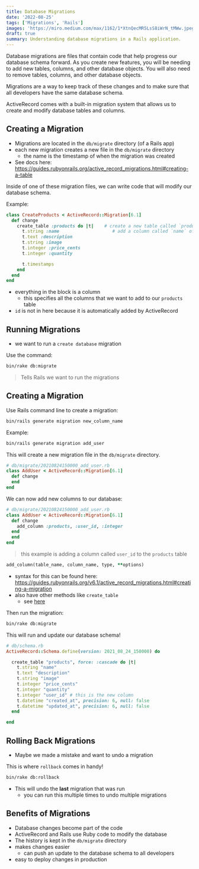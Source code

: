 ```yaml
---
title: Database Migrations
date: '2022-08-25'
tags: ['Migrations', 'Rails']
images: 'https://miro.medium.com/max/1162/1*XtnQecMR5LsS8iWrN_tMWw.jpeg'
draft: true
summary: Understanding database migrations in a Rails application.
---
```


Database migrations are files that contain code that help progress our database schema forward. As you create new features, you will be needing to add new tables, columns, and other database objects. You will also need to remove tables, columns, and other database objects.

Migrations are a way to keep track of these changes and to make sure that all developers have the same database schema.

ActiveRecord comes with a built-in migration system that allows us to create and modify database tables and columns.

## Creating a Migration

- Migrations are located in the `db/migrate` directory (of a Rails app)
- each new migration creates a new file in the `db/migrate` directory
  - the name is the timestamp of when the migration was created
- See docs here: https://guides.rubyonrails.org/active_record_migrations.html#creating-a-table

Inside of one of these migration files, we can write code that will modify our database schema.

Example:

```rb
class CreateProducts < ActiveRecord::Migration[6.1]
  def change
    create_table :products do |t|    # create a new table called `products`
      t.string :name                    # add a column called `name` of type `string`
      t.text :description
      t.string :image
      t.integer :price_cents
      t.integer :quantity

      t.timestamps
    end
  end
end
```

- everything in the block is a column
  - this specifies all the columns that we want to add to our `products` table
- `id` is not in here because it is automatically added by ActiveRecord

## Running Migrations

- we want to run a `create database` migration

Use the command:

```zsh
bin/rake db:migrate
```

> Tells Rails we want to run the migrations

## Creating a Migration

Use Rails command line to create a migration:

```zsh
bin/rails generate migration new_column_name
```

Example:

```zsh
bin/rails generate migration add_user
```

This will create a new migration file in the `db/migrate` directory.

```rb
# db/migrate/20210824150000_add_user.rb
class AddUser < ActiveRecord::Migration[6.1]
  def change
  end
end
```

We can now add new columns to our database:

```rb
# db/migrate/20210824150000_add_user.rb
class AddUser < ActiveRecord::Migration[6.1]
  def change
    add_column :products, :user_id, :integer
  end
  end
end
```

> this example is adding a column called `user_id` to the `products` table

```rb
add_column(table_name, column_name, type, **options)
```

- syntax for this can be found here: https://guides.rubyonrails.org/v6.1/active_record_migrations.html#creating-a-migration
- also have other methods like `create_table`
  - see [here](https://api.rubyonrails.org/v6.1.6.1/classes/ActiveRecord/ConnectionAdapters/SchemaStatements.html#method-i-create_table)

Then run the migration:

```zsh
bin/rake db:migrate
```

This will run and update our database schema!

```rb
# db/schema.rb
ActiveRecord::Schema.define(version: 2021_08_24_150000) do

  create_table "products", force: :cascade do |t|
    t.string "name"
    t.text "description"
    t.string "image"
    t.integer "price_cents"
    t.integer "quantity"
    t.integer "user_id" # this is the new column
    t.datetime "created_at", precision: 6, null: false
    t.datetime "updated_at", precision: 6, null: false
  end

end
```

## Rolling Back Migrations

- Maybe we made a mistake and want to undo a migration

This is where `rollback` comes in handy!

```zsh
bin/rake db:rollback
```

- This will undo the **last** migration that was run
  - you can run this multiple times to undo multiple migrations

## Benefits of Migrations

- Database changes become part of the code
- ActiveRecord and Rails use Ruby code to modify the database
- The history is kept in the `db/migrate` directory
- makes changes easier
  - can push an update to the database schema to all developers
- easy to deploy changes in production
